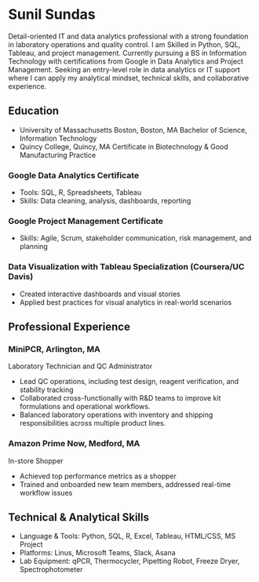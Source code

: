 # Sunil Sundas #
Detail-oriented IT and data analytics professional with a strong foundation in laboratory operations and quality control. I am Skilled in Python, SQL, Tableau, and project management. Currently pursuing a BS in Information Technology with certifications from Google in Data Analytics and Project Management. Seeking an entry-level role in data analytics or IT support where I can apply my analytical mindset, technical skills, and collaborative experience.

## Education ##
- University of Massachusetts Boston, Boston, MA
Bachelor of Science, Information Technology                                                                     
- Quincy College, Quincy, MA
Certificate in Biotechnology & Good Manufacturing Practice

### Google Data Analytics Certificate ###                                                  
- Tools: SQL, R, Spreadsheets, Tableau
- Skills: Data cleaning, analysis, dashboards, reporting
  
### Google Project Management Certificate ###
- Skills: Agile, Scrum, stakeholder communication, risk management, and planning
  
### Data Visualization with Tableau Specialization (Coursera/UC Davis) ###
- Created interactive dashboards and visual stories
- Applied best practices for visual analytics in real-world scenarios

## Professional Experience ##

### MiniPCR, Arlington, MA ###
Laboratory Technician and QC Administrator
- Lead QC operations, including test design, reagent verification, and stability tracking
- Collaborated cross-functionally with R&D teams to improve kit formulations and operational workflows.
- Balanced laboratory operations with inventory and shipping responsibilities across multiple product lines.
  
### Amazon Prime Now, Medford, MA ###
In-store Shopper
- Achieved top performance metrics as a shopper
- Trained and onboarded new team members, addressed real-time workflow issues
  
## Technical & Analytical Skills ##
- Language & Tools: Python, SQL, R, Excel, Tableau, HTML/CSS, MS Project
- Platforms: Linus, Microsoft Teams, Slack, Asana
- Lab Equipment: qPCR, Thermocycler, Pipetting Robot, Freeze Dryer, Spectrophotometer


